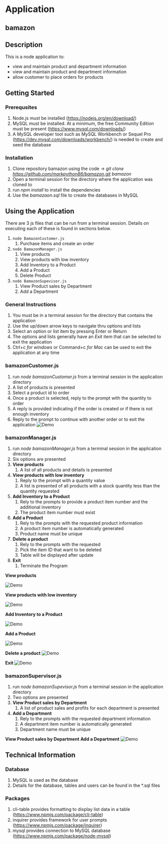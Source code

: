 # Application

## bamazon

## Description

This is a node application to:
* view and maintain product and department information
* view and maintain product and department information
* allow customer to place orders for products

## Getting Started

### Prerequsites

1. Node.js must be installed (https://nodejs.org/en/download/)
1. MySQL must be installed. At a minimum, the free Community Edition must be present (https://www.mysql.com/downloads/) 
1. A MySQL developer tool such as MySQL Workbench or Sequel Pro (https://dev.mysql.com/downloads/workbench/) is needed to create and seed the database

### Installation

1. Clone repository bamazon using the code -> _git clone https://github.com/markpython86/bamazon.git bamazon_
1. Open a terminal session for the directory where the application was cloned to
1. run *npm install* to install the dependencies
1. Use the *bamazaon.sql* file to create the databases in MySQL

## Using the Application

There are 3 js files that can be run from a terminal session. Details on executing each of these is found in sections below.

1. `node BamazonCustomer.js`
    1. Purchase items and create an order
1. `node BamazonManager.js`
    1. View products
    1. View products with low inventory
    1. Add Inventory to a Product
    1. Add a Product
    1. Delete Product
1. `node BamazonSupevisor.js`
    1. View Product sales by Department
    1. Add a Department

### General Instructions

1. You must be in a terminal session for the directory that contains the application
1. Use the up/down arrow keys to navigate thru options and lists
1. Select an option or list item by pressing Enter or Return
1. The options and lists generally have an _Exit_ item that can be selected to exit the application
1. Ctrl+c _for windows_ or Command+c _for Mac_ can be used to exit the application at any time

### bamazonCustomer.js

1. run _node bamazonCustomer.js_ from a terminal session in the application directory
1. A list of products is presented
1. Select a product id to order
1. Once a product is selected, reply to the prompt with the quantity to order
1. A reply is provided indicating if the order is created or if there is not enough inventory
1. Reply to the prompt to continue with another order or to exit the application
![Demo](/images/Customer.gif)

### bamazonManager.js

1. run _node bamazonManager.js_ from a terminal session in the application directory
1. Six options are presented
1. **View products**
    1. A list of all products and details is presented
1. **View products with low inventory**
    1. Reply to the prompt with a quantity value
    1. A list is presented of all products with a stock quantity less than the quantity requested
1. **Add Inventory to a Product**
    1. Rely to the prompts to provide a product item number and the additional inventory
    1. The product item number must exist
1. **Add a Product**
    1. Rely to the prompts with the requested product information
    1. A product item number is automatically generated
    1. Product name must be unique
1. **Delete a product**
    1. Rely to the prompts with the requested
    1. Pick the item ID that want to be deleted
    1. Table will be displayed after update
1. **Exit**
    1. Terminate the Program

**View products**

![Demo](/images/Manager-View.gif)

**View products with low inventory**

![Demo](/images/Manager-View-Low.gif)

**Add Inventory to a Product**

![Demo](/images/Manager-Add-Inventory.gif)

**Add a Product**

![Demo](/images/Manager-Add-Product.gif)

**Delete a product**
![Demo](/images/Manager-Delete-Product.gif)

**Exit**
![Demo](/images/Manager-Exit.gif)


### bamazonSupervisor.js

1. run _node bamazonSupevisor.js_ from a terminal session in the application directory
1. Two options are presented
1. **View Product sales by Department**
    1. A list of product sales and profits for each department is presented
1. **Add a Department**
    1. Rely to the prompts with the requested department information
    1. A department item number is automatically generated
    1. Department name must be unique

 **View Product sales by Department**
 **Add a Department**
![Demo](/images/Supervisor-All.gif)


## Technical Information


### Database
1. MySQL is used as the database
2. Details for the database, tables and users can be found in the *.sql files

### Packages
1. cli-table    provides formatting to display list data in a table (https://www.npmjs.com/package/cli-table)
1. inquirer     provides framework for user prompts (https://www.npmjs.com/package/inquirer)
1. mysql        provides connection to MySQL database (https://www.npmjs.com/package/node-mysql)